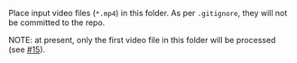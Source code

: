 Place input video files (`*.mp4`) in this folder. As per `.gitignore`, they will not be committed to the repo.

NOTE: at present, only the first video file in this folder will be processed (see [#15](https://github.com/cloud-platform-insights/autologger/issues/15)).